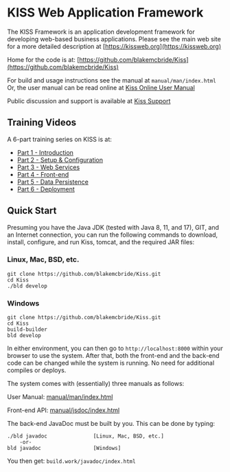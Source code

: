 # KISS Web Application Framework


The KISS Framework is an application development framework for
developing web-based business applications.  Please see the main web
site for a more detailed description at
[https://kissweb.org](https://kissweb.org)


Home for the code is at:  [https://github.com/blakemcbride/Kiss](https://github.com/blakemcbride/Kiss)

For build and usage instructions see the manual at `manual/man/index.html`
Or, the user manual can be read online at [Kiss Online User Manual](http://htmlpreview.github.io/?https://github.com/blakemcbride/Kiss/blob/master/manual/man/index.html)

Public discussion and support is available at [Kiss Support](https://groups.google.com/forum/#!forum/kissweb)

## Training Videos

A 6-part training series on KISS is at:

* [Part 1 - Introduction](https://youtu.be/FAnL7dpMld4)
* [Part 2 - Setup & Configuration](https://youtu.be/xT-C-yQo0Ec)
* [Part 3 - Web Services](https://youtu.be/9zRZcxMjoW0)
* [Part 4 - Front-end](https://youtu.be/zMjrp-ft_Tc)
* [Part 5 - Data Persistence](https://youtu.be/pS7DezhYpGo)
* [Part 6 - Deployment](https://youtu.be/fGEzv7uuJCk)

## Quick Start

Presuming you have the Java JDK (tested with Java 8, 11, and 17), GIT, and an
Internet connection, you can run the following commands to download, install,
configure, and run Kiss, tomcat, and the required JAR files:

### Linux, Mac, BSD, etc.

    git clone https://github.com/blakemcbride/Kiss.git
    cd Kiss
    ./bld develop

### Windows

    git clone https://github.com/blakemcbride/Kiss.git
    cd Kiss
    build-builder
    bld develop

In either environment, you can then go to `http://localhost:8000`
within your browser to use the system.  After that, both the front-end
and the back-end code can be changed while the system is running. No need for
additional compiles or deploys.

The system comes with (essentially) three manuals as follows:


User Manual:        [manual/man/index.html](https://htmlpreview.github.io/?https://github.com/blakemcbride/Kiss/blob/master/manual/man/index.html)

Front-end API:      [manual/jsdoc/index.html](https://htmlpreview.github.io/?https://github.com/blakemcbride/Kiss/blob/master/manual/jsdoc/index.html)

The back-end JavaDoc must be built by you.  This can be done by typing:

    ./bld javadoc               [Linux, Mac, BSD, etc.]
        -or-
    bld javadoc                 [Windows]

You then get:  `build.work/javadoc/index.html`

